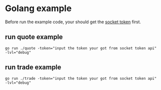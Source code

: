 # Golang example

Before run the example code, your should get the [socket token](https://open.longbridgeapp.com/en/docs/socket-token-api) first.


## run quote example

```shell
go run ./quote -token="input the token your got from socket token api" -lvl="debug"
```

## run trade example

```shell
go run ./trade -token="input the token your got from socket token api" -lvl="debug"
```
